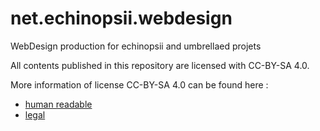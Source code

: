net.echinopsii.webdesign
========================

WebDesign production for echinopsii and umbrellaed projets

All contents published in this repository are licensed with CC-BY-SA 4.0.

More information of license CC-BY-SA 4.0 can be found here :
* [human readable](http://creativecommons.org/licenses/by-sa/4.0/)
* [legal](http://creativecommons.org/licenses/by-sa/4.0/legalcode)
